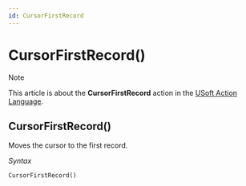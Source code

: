 ```yaml
---
id: CursorFirstRecord
---
```


# CursorFirstRecord()



> [!NOTE]
> This article is about the **CursorFirstRecord** action in the [USoft Action Language](/docs/Task%20flow/Action%20Language%20reference/USoft%20Action%20Language.md).

## **CursorFirstRecord()**

Moves the cursor to the first record.

*Syntax*

```
CursorFirstRecord()
```

 
